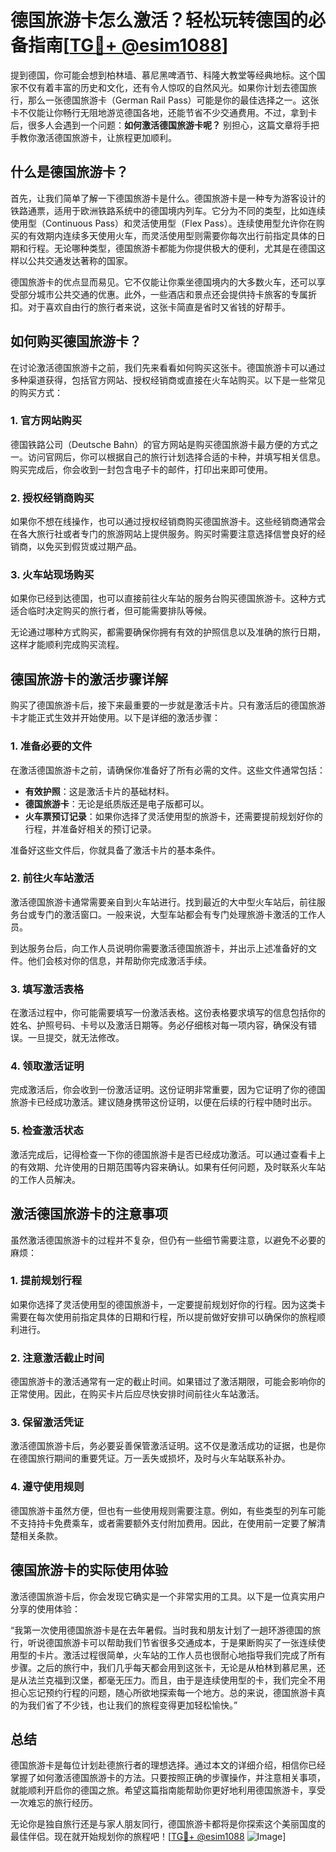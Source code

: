 # 德国旅游卡怎么激活？轻松玩转德国的必备指南[[TG💪+ @esim1088](https://t.me/s/esim1088)]

提到德国，你可能会想到柏林墙、慕尼黑啤酒节、科隆大教堂等经典地标。这个国家不仅有着丰富的历史和文化，还有令人惊叹的自然风光。如果你计划去德国旅行，那么一张德国旅游卡（German Rail Pass）可能是你的最佳选择之一。这张卡不仅能让你畅行无阻地游览德国各地，还能节省不少交通费用。不过，拿到卡后，很多人会遇到一个问题：**如何激活德国旅游卡呢？** 别担心，这篇文章将手把手教你激活德国旅游卡，让旅程更加顺利。

## 什么是德国旅游卡？

首先，让我们简单了解一下德国旅游卡是什么。德国旅游卡是一种专为游客设计的铁路通票，适用于欧洲铁路系统中的德国境内列车。它分为不同的类型，比如连续使用型（Continuous Pass）和灵活使用型（Flex Pass）。连续使用型允许你在购买的有效期内连续多天使用火车，而灵活使用型则需要你每次出行前指定具体的日期和行程。无论哪种类型，德国旅游卡都能为你提供极大的便利，尤其是在德国这样以公共交通发达著称的国家。

德国旅游卡的优点显而易见。它不仅能让你乘坐德国境内的大多数火车，还可以享受部分城市公共交通的优惠。此外，一些酒店和景点还会提供持卡旅客的专属折扣。对于喜欢自由行的旅行者来说，这张卡简直是省时又省钱的好帮手。

## 如何购买德国旅游卡？

在讨论激活德国旅游卡之前，我们先来看看如何购买这张卡。德国旅游卡可以通过多种渠道获得，包括官方网站、授权经销商或直接在火车站购买。以下是一些常见的购买方式：

### 1. 官方网站购买

德国铁路公司（Deutsche Bahn）的官方网站是购买德国旅游卡最方便的方式之一。访问官网后，你可以根据自己的旅行计划选择合适的卡种，并填写相关信息。购买完成后，你会收到一封包含电子卡的邮件，打印出来即可使用。

### 2. 授权经销商购买

如果你不想在线操作，也可以通过授权经销商购买德国旅游卡。这些经销商通常会在各大旅行社或者专门的旅游网站上提供服务。购买时需要注意选择信誉良好的经销商，以免买到假货或过期产品。

### 3. 火车站现场购买

如果你已经到达德国，也可以直接前往火车站的服务台购买德国旅游卡。这种方式适合临时决定购买的旅行者，但可能需要排队等候。

无论通过哪种方式购买，都需要确保你拥有有效的护照信息以及准确的旅行日期，这样才能顺利完成购买流程。

## 德国旅游卡的激活步骤详解

购买了德国旅游卡后，接下来最重要的一步就是激活卡片。只有激活后的德国旅游卡才能正式生效并开始使用。以下是详细的激活步骤：

### 1. 准备必要的文件

在激活德国旅游卡之前，请确保你准备好了所有必需的文件。这些文件通常包括：
- **有效护照**：这是激活卡片的基础材料。
- **德国旅游卡**：无论是纸质版还是电子版都可以。
- **火车票预订记录**：如果你选择了灵活使用型的旅游卡，还需要提前规划好你的行程，并准备好相关的预订记录。

准备好这些文件后，你就具备了激活卡片的基本条件。

### 2. 前往火车站激活

激活德国旅游卡通常需要亲自到火车站进行。找到最近的大中型火车站后，前往服务台或专门的激活窗口。一般来说，大型车站都会有专门处理旅游卡激活的工作人员。

到达服务台后，向工作人员说明你需要激活德国旅游卡，并出示上述准备好的文件。他们会核对你的信息，并帮助你完成激活手续。

### 3. 填写激活表格

在激活过程中，你可能需要填写一份激活表格。这份表格要求填写的信息包括你的姓名、护照号码、卡号以及激活日期等。务必仔细核对每一项内容，确保没有错误。一旦提交，就无法修改。

### 4. 领取激活证明

完成激活后，你会收到一份激活证明。这份证明非常重要，因为它证明了你的德国旅游卡已经成功激活。建议随身携带这份证明，以便在后续的行程中随时出示。

### 5. 检查激活状态

激活完成后，记得检查一下你的德国旅游卡是否已经成功激活。可以通过查看卡上的有效期、允许使用的日期范围等内容来确认。如果有任何问题，及时联系火车站的工作人员解决。

## 激活德国旅游卡的注意事项

虽然激活德国旅游卡的过程并不复杂，但仍有一些细节需要注意，以避免不必要的麻烦：

### 1. 提前规划行程

如果你选择了灵活使用型的德国旅游卡，一定要提前规划好你的行程。因为这类卡需要在每次使用前指定具体的日期和行程，所以提前做好安排可以确保你的旅程顺利进行。

### 2. 注意激活截止时间

德国旅游卡的激活通常有一定的截止时间。如果错过了激活期限，可能会影响你的正常使用。因此，在购买卡片后应尽快安排时间前往火车站激活。

### 3. 保留激活凭证

激活德国旅游卡后，务必要妥善保管激活证明。这不仅是激活成功的证据，也是你在德国旅行期间的重要凭证。万一丢失或损坏，及时与火车站联系补办。

### 4. 遵守使用规则

德国旅游卡虽然方便，但也有一些使用规则需要注意。例如，有些类型的列车可能不支持持卡免费乘车，或者需要额外支付附加费用。因此，在使用前一定要了解清楚相关条款。

## 德国旅游卡的实际使用体验

激活德国旅游卡后，你会发现它确实是一个非常实用的工具。以下是一位真实用户分享的使用体验：

“我第一次使用德国旅游卡是在去年暑假。当时我和朋友计划了一趟环游德国的旅行，听说德国旅游卡可以帮助我们节省很多交通成本，于是果断购买了一张连续使用型的卡片。激活过程很简单，火车站的工作人员也很耐心地指导我们完成了所有步骤。之后的旅行中，我们几乎每天都会用到这张卡，无论是从柏林到慕尼黑，还是从法兰克福到汉堡，都毫无压力。而且，由于是连续使用型的卡，我们完全不用担心忘记预约行程的问题，随心所欲地探索每一个地方。总的来说，德国旅游卡真的为我们省了不少钱，也让我们的旅程变得更加轻松愉快。”

## 总结

德国旅游卡是每位计划赴德旅行者的理想选择。通过本文的详细介绍，相信你已经掌握了如何激活德国旅游卡的方法。只要按照正确的步骤操作，并注意相关事项，就能顺利开启你的德国之旅。希望这篇指南能帮助你更好地利用德国旅游卡，享受一次难忘的旅行经历。

无论你是独自旅行还是与家人朋友同行，德国旅游卡都将是你探索这个美丽国度的最佳伴侣。现在就开始规划你的旅程吧！[[TG💪+ @esim1088](https://t.me/s/esim1088) ![Image](https://i.postimg.cc/4NQfJmqS/Snipaste-2025-05-13-00-14-12.png)]